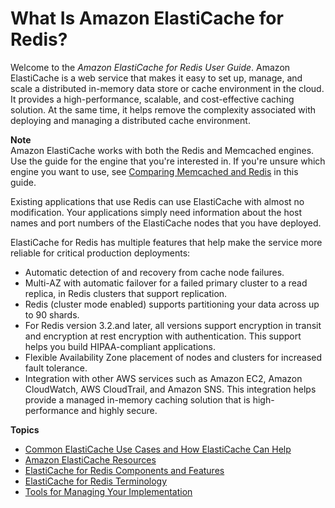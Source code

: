 # What Is Amazon ElastiCache for Redis?<a name="WhatIs"></a>

Welcome to the *Amazon ElastiCache for Redis User Guide*\. Amazon ElastiCache is a web service that makes it easy to set up, manage, and scale a distributed in\-memory data store or cache environment in the cloud\. It provides a high\-performance, scalable, and cost\-effective caching solution\. At the same time, it helps remove the complexity associated with deploying and managing a distributed cache environment\.

**Note**  
Amazon ElastiCache works with both the Redis and Memcached engines\. Use the guide for the engine that you're interested in\. If you're unsure which engine you want to use, see [Comparing Memcached and Redis](SelectEngine.md) in this guide\.

Existing applications that use Redis can use ElastiCache with almost no modification\. Your applications simply need information about the host names and port numbers of the ElastiCache nodes that you have deployed\. 

ElastiCache for Redis has multiple features that help make the service more reliable for critical production deployments:
+ Automatic detection of and recovery from cache node failures\.
+ Multi\-AZ with automatic failover for a failed primary cluster to a read replica, in Redis clusters that support replication\.
+ Redis \(cluster mode enabled\) supports partitioning your data across up to 90 shards\.
+ For Redis version 3\.2\.and later, all versions support encryption in transit and encryption at rest encryption with authentication\. This support helps you build HIPAA\-compliant applications\. 
+ Flexible Availability Zone placement of nodes and clusters for increased fault tolerance\.
+ Integration with other AWS services such as Amazon EC2, Amazon CloudWatch, AWS CloudTrail, and Amazon SNS\. This integration helps provide a managed in\-memory caching solution that is high\-performance and highly secure\.

**Topics**
+ [Common ElastiCache Use Cases and How ElastiCache Can Help](elasticache-use-cases.md)
+ [Amazon ElastiCache Resources](WhatIs.FirstTimeUser.md)
+ [ElastiCache for Redis Components and Features](WhatIs.Components.md)
+ [ElastiCache for Redis Terminology](WhatIs.Terms.md)
+ [Tools for Managing Your Implementation](WhatIs.Managing.md)